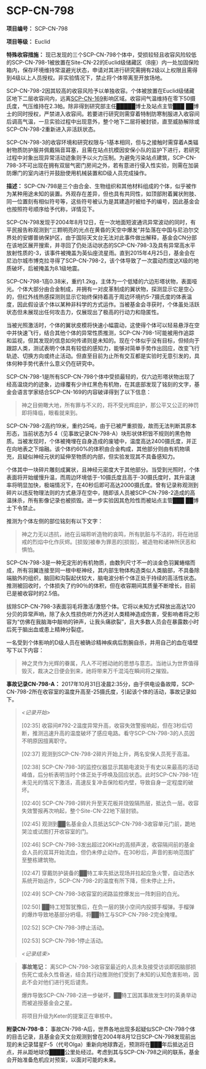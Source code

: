 # SCP-CN-798

**项目编号：** SCP-CN-798

**项目等级：** Euclid

**特殊收容措施：** 现已发现的三个SCP-CN-798个体中，受损较轻且收容风险较低的SCP-CN-798-1被放置在Site-CN-22的Euclid级储藏区（B座）内一处加固保险箱内，保存坏境维持常温避光状态，申请对其进行研究需拥有2级以上权限且需得到4级以上人员授权。非实验情况下，禁止将个体带离至开放场地。

SCP-CN-798-2因其较高的收容风险予以单独收容。个体被放置在Euclid级储藏区地下二层收容间内，远离[SCP-CN-169](//scp-wiki-cn.wikidot.com/scp-cn-169)影响区域。收容间气温维持在零下50摄氏度，气压维持在2.3帕。除非得到研究部主任█████博士及站点主管███ ██博士的同时授权，严禁进入收容间。若要进行研究则需穿着特制防寒制服进入收容间后调高气温，一旦实验过程中出现意外，整个地下二层将被封锁，直至威胁解除或SCP-CN-798-2重新进入非活跃状态。

SCP-CN-798-3的收容环境和研究权限与-1基本相同，但与之接触时需穿着A类辐射物质防护服并佩戴隔音耳塞，且需在站点抗模因安保小队的监护下进行，若研究过程中对象出现异常活动迹象则予以火力压制。为避免污染站点建筑，SCP-CN-798-3不可出现在拥有双层气密门房间之外，若有意进行侵入性实验，则需在加装防爆门的室内进行并鼓励使用机械装置和D级人员完成操作。

**描述：** SCP-CN-798是三个由合金、生物组织和其他材料组成的个体，似乎被作为某种用途未知的装置。外观存在差异，但也具有共同性，如顶部附着翼状附肢、同一位置刻有相似符号等，这些符号被认为是其建造时被给予的编号，因此基金会也按照符号顺序给予代称，详情见下。

SCP-CN-798发现于2004年8月12日，在一次地面短波通讯异常波动的同时，有平民报告称观测到“三颗明亮的光点在黄昏的天空中爆发”并坠落在中国与尼泊尔交界处的安娜普纳保护区，由于国际天文台无法对此事件做出解释，基金会CN分部在该地区展开搜索，并寻回了仍处活动状态的SCP-CN-798-3及具有异常高水平放射性质的-3，该事件被掩盖为英仙座流星雨。直到2015年4月25日，基金会在尼泊尔城市博克拉寻得了SCP-CN-798-2，该个体导致了一次震动烈度达X级的地质破坏，后被掩盖为8.1级地震。

SCP-CN-798-1高0.38米，重约1.2kg，主体为一个低矮的六边形塔状物，表面哑光。个体大部分由合金制成，并拥有一对皮革制成的翼状物，探测显示它是空心的，但红外线热感探测则显示它始终保持着高于周边环境约5-7摄氏度的体表温度，因此假设该个体以某种非科学的方式运作。当被基金会寻获时，个体虽处活跃状态但未展现出任何攻击力，仅展现出了极高的行动力和隐匿性。

当被光照激活时，个体的翼状皮模将快速小幅震动，这使得个体可以轻易悬浮在空中并快速飞行，结合其他个体的异常性质推测，SCP-CN-798-1可能被用作追踪和监视，但其发现的信息如何传递则是未知的。现在个体似乎没有目标，但倾向于跟踪人类，测试表明个体具有较低的感知力，能够对简单手势作出回应，改变飞行轨迹、切换方向或终止活动。但直至目前为止所有交互都是实验时无意引发的，具体何种手势代表什么意义仍在研究中。

SCP-CN-798-1是所有SCP-CN-798个体中受损最轻的，仅六边形塔状物出现了经高温烧灼的迹象，边缘覆有少许红黑色有机物，在其底部发现了铭刻的文字，基金会语言学家结合SCP-CN-169的内容破译得到了以下信息：


> 神之目俯瞰大地，所有罪与不义的，将不受光辉庇护，那公平又公正的神罚即将降临，眼看就来到。
> 

SCP-CN-798-2高约19米，重约25吨，由于已被严重损毁，故而无法判断其原本形态，当前状态为5 4（见事故记录CN-798-A）块形状体积皆不规则的黑色物质。当被发现时，个体被掩埋在自身造成的废墟中，温度高达2400摄氏度，并正在向地表之下熔融。该个体约60%的体积由合金构成，其他部分则由有机物填充，且疑似神经元状的延伸至物质的内部，但实验发现其不具备感知力。

个体其中一块碎片雕刻成翼状，且神经元密度大于其他部分。当受到光照时，个体表面将开始缓慢升温，而周边环境低于-10摄氏度且高于-30摄氏度时，其升温速率将明显加快，极端情况下，在40秒后即可高达2000摄氏度。曾有记录称观测到碎片以违反物理法则的方式悬浮在空中，随即该人员被SCP-CN-798-2造成的高温抹杀，所有影像记录也被损毁。进一步实验因其危险性而被站点主管███ ██博士下令禁止。

推测为个体左侧的部位铭刻有以下文字：


> 神之力无以违抗，祂在云端聆听造物的哀鸣，所有肮脏与不洁的，将在祂惩戒的烈焰中化作灰烬。[损毁]被奉为罪恶的[损毁]，被造物和诸神所厌恶和惧怕。
> 

SCP-CN-798-3是一种无定形的有机物质，由数列尺寸不一的淡金色羽翼蜷缩而成，所有羽翼连接至同一根中枢神经，其内部生物体构造类似人类脑部，不具备除端脑外的组织，脑回和沟裂起伏较大，脑电波分析个体正处于持续的高活性状态。推测被回收时，个体损失了约90％的体积，但在收容期间其质量不断增长，目前已是被收容时的2.5倍。

拔除SCP-CN-798-3表面羽毛将激活/激怒个体。它将以未知方式释放出高达120分贝的异常声响，除了永久性损伤听力外还对人类精神造成伤害，受影响者将之形容为“仿佛在我脑海中敲响的钟声，让我头痛欲裂”，且大多数人员会在暴露数小时后死于脑出血或患上精神分裂症。

一名受到个体影响的D级人员在被确诊精神疾病后割腕自杀，并用自己的血在墙壁写下以下内容：


> 神之灵作为光辉的眷属，凡人不可撼动祂的思想与意志。当祂认为世界值得毁灭，裁决之日便会到来，祂将带来万千混沌在瞬间将之摧毁。
> 

**事故记录CN-798-A：** 2017年10月31日凌晨2:35分，由于供电设备故障，SCP-CN-798-2所在收容室的温度升高至-25摄氏度，引起该个体的活动，事故记录如下。


> *<记录开始>* 
> 
> [02:35] 收容间#792-2温度异常升高，收容失效警报响起，但在3秒后切断，推测迅速升高的温度破坏了感应电路。看守SCP-CN-798-3的人员因不明原因擅离职守。
> 
> [02:37] 观测到SCP-CN-798-2碎片开始上升，两名安保人员死于高温。
> 
> [02:38] SCP-CN-798-3的监控仪器显示其脑电波处于有史以来最高的活动峰值，后分析表明当时个体正处于呼唤及回应状态。此时SCP-CN-798-1在未见光的情况下激活，高速反复冲击保险柜内壁，导致自身一定程度的破坏。
> 
> [02:40] SCP-CN-798-2碎片升至天花板并烧毁隔热层，抵达负一层。收容失效警报再次响起，整个Site-CN-22地下层封锁。
> 
> [02:45] 观测到██名基金会人员抵达SCP-CN-798-3收容单元门前，跪地哭泣或试图打开收容室的门。
> 
> [02:46] SCP-CN-798-3发出超过20KHz的高频声波，收容隔间前的基金会人员的双耳开始流血，但仍未停止动作。在30秒后，声音的影响范围扩至整栋建筑物。
> 
> [02:47] 穿戴防护装备的██特工率先抵达现场并拉起应急火警，自动洒水系统开始运作，SCP-CN-798-2的温度有所下降，但未停止上升。
> 
> [02:49] SCP-CN-798-3收容室的闭路监控爆发出一阵刺目的白光。
> 
> [02:50] ██特工短暂犹豫后，在负一层的狭小空间内投掷手榴弹。手榴弹的爆炸导致地基部分坍塌，将██特工与SCP-CN-798-2完全掩埋。
> 
> [02:52] SCP-CN-798-3停止活动。
> 
> [02:53] SCP-CN-798-1停止活动。
> 
> *<记录结束>* 
> 


> **事故笔记：** 离SCP-CN-798-3收容室最近的人员未及接受访谈即因脑部损伤死亡或永久性昏迷，结合其行动推测他们受到了未知的认知危害影响，因此不会对他们进行死后谴责。
> 
> 爆炸导致SCP-CN-798-2进一步破坏，██特工因其事故发生时的英勇举动而被追授基金会之星。
> 
> 将项目升级为Keter的提案正在审核中。
> 

**附录CN-798-B：** 事故CN-798-A后，世界各地出现多起疑似SCP-CN-798个体的目击记录，且基金会天文台观测到曾在2004年8月12日SCP-CN-798发现前出现的未记录彗星F-5（代号Olga）重新向地球靠近，预测将在███年后抵达近日点，并从距地球仅████公里处经过。考虑到其与SCP-CN-798之间的联系，基金会开始准备危机应对预案，以面对可能的未来。


